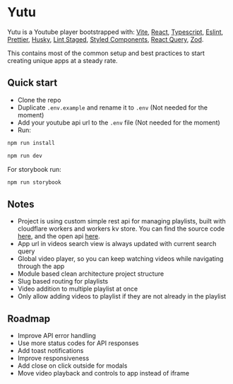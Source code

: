# Yutu

Yutu is a Youtube player bootstrapped
with: [Vite](https://github.com/vitejs/vite), [React](https://reactjs.org/), [Typescript](https://www.typescriptlang.org/), [Eslint](https://eslint.org/), [Prettier](https://prettier.io/), [Husky](https://typicode.github.io/husky/), [Lint Staged](https://github.com/okonet/lint-staged), [Styled Components](https://styled-components.com/), [React Query](https://tanstack.com/query), [Zod](https://zod.dev/).

This contains most of the common setup and best practices to start creating unique apps at a steady rate.

## Quick start

- Clone the repo
- Duplicate `.env.example` and rename it to `.env` (Not needed for the moment)
- Add your youtube api url to the `.env` file (Not needed for the moment)
- Run:

```bash
npm run install
```

```bash
npm run dev
```

For storybook run:

```bash
npm run storybook
```

## Notes

- Project is using custom simple rest api for managing playlists, built with cloudflare workers and workers kv store.
  You can find the source code [here](https://github.com/daroxs95/yutu-be), and the open
  api [here](https://yutu-be.daroxs95.workers.dev/).
- App url in videos search view is always updated with current search query
- Global video player, so you can keep watching videos while navigating through the app
- Module based clean architecture project structure
- Slug based routing for playlists
- Video addition to multiple playlist at once
- Only allow adding videos to playlist if they are not already in the playlist

## Roadmap

- Improve API error handling
- Use more status codes for API responses
- Add toast notifications
- Improve responsiveness
- Add close on click outside for modals
- Move video playback and controls to app instead of iframe